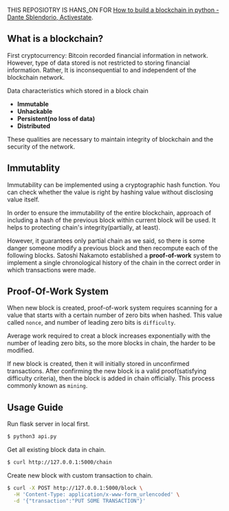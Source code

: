 THIS REPOSIOTRY IS HANS_ON FOR [How to build a blockchain in python - Dante Sblendorio, Activestate](https://www.activestate.com/blog/how-to-build-a-blockchain-in-python/).

## What is a blockchain?

First cryptocurrency: Bitcoin recorded financial information in network.  
However, type of data stored is not restricted to storing financial information. Rather, It is inconsequential to and independent of the blockchain network.

Data characteristics which stored in a block chain
- **Immutable**
- **Unhackable**
- **Persistent(no loss of data)**
- **Distributed**

These qualities are necessary to maintain integrity of blockchain and the security of the network.

## Immutablity

Immutability can be implemented using a cryptographic hash function.
You can check whether the value is right by hashing value without disclosing value itself.

In order to ensure the immutability of the entire blockchain, approach of including a hash of the previous block within current block will be used.
It helps to protecting chain's integrity(partially, at least).  

However, it guarantees only partial chain as we said, so there is some danger someone modify a previous block and then recompute each of the following blocks.
Satoshi Nakamoto established a **proof-of-work** system to implement a single chronological history of the chain in the correct order in which transactions were made.

## Proof-Of-Work System

When new block is created, proof-of-work system requires scanning for a value that starts with a certain number of zero bits when hashed.
This value called `nonce`, and number of leading zero bits is `difficulty`.  

Average work required to creat a block increases exponentially with the number of leading zero bits, so the more blocks in chain, the harder to be modified.  

If new block is created, then it will initially stored in unconfirmed transactions. After confirming the new block is a valid proof(satisfying difficulty criteria), then the block is added in chain officially.
This process commonly known as `mining`.

## Usage Guide

Run flask server in local first.
```bash
$ python3 api.py
```

Get all existing block data in chain. 
```bash
$ curl http://127.0.0.1:5000/chain
```

Create new block with custom transaction to chain.
```bash
$ curl -X POST http://127.0.0.1:5000/block \
  -H 'Content-Type: application/x-www-form_urlencoded' \
  -d '{"transaction":"PUT SOME TRANSACTION"}' 
```





